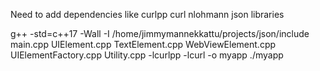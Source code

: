 Need to add dependencies like curlpp curl  nlohmann json libraries

g++ -std=c++17 -Wall -I /home/jimmymannekkattu/projects/json/include main.cpp UIElement.cpp TextElement.cpp WebViewElement.cpp UIElementFactory.cpp Utility.cpp -lcurlpp -lcurl -o myapp
./myapp

